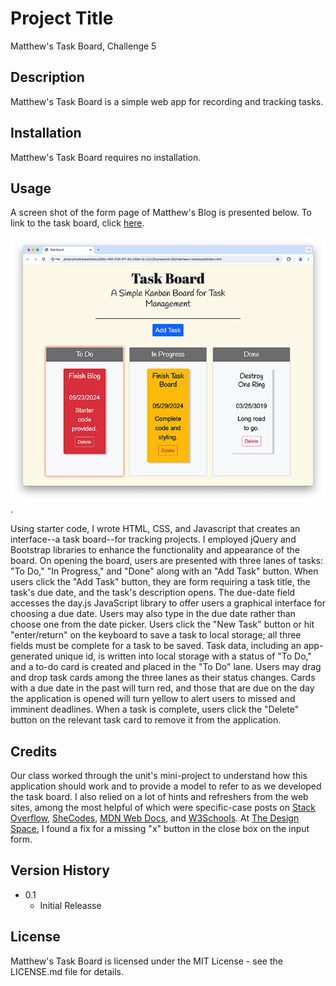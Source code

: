 # Project Title
Matthew's Task Board, Challenge 5

## Description
Matthew's Task Board is a simple web app for recording and tracking tasks.

## Installation
Matthew's Task Board requires no installation.

## Usage
A screen shot of the form page of Matthew's Blog is presented below. To link to the task board, click [here](https://matthewwilliamscmh.github.io/matthews-task-board/index.html).

![Matthew's Task Board landing page](./assets/matthews-task-board.jpg).

Using starter code, I wrote HTML, CSS, and Javascript that creates an interface--a task board--for tracking projects. I employed jQuery and Bootstrap libraries to enhance the functionality and appearance of the board. On opening the board, users are presented with three lanes of tasks: "To Do," "In Progress," and "Done" along with an "Add Task" button. When users click the "Add Task" button, they are form requiring a task title, the task's due date, and the task's description opens. The due-date field accesses the day.js JavaScript library to offer users a graphical interface for choosing a due date. Users may also type in the due date rather than choose one from the date picker. Users click the "New Task" button or hit "enter/return" on the keyboard to save a task to local storage; all three fields must be complete for a task to be saved. Task data, including an app-generated unique id, is written into local storage with a status of "To Do," and a to-do card is created and placed in the "To Do" lane. Users may drag and drop task cards among the three lanes as their status changes. Cards with a due date in the past will turn red, and those that are due on the day the application is opened will turn yellow to alert users to missed and imminent deadlines. When a task is complete, users click the "Delete" button on the relevant task card to remove it from the application.

## Credits
Our class worked through the unit's mini-project to understand how this application should work and to provide a model to refer to as we developed the task board. I also relied on a lot of hints and refreshers from the web sites, among the most helpful of which were specific-case posts on [Stack Overflow](https://stackoverflow.com), [SheCodes](https://www.shecodes.io/athena/), [MDN Web Docs](https://developer.mozilla.org), and [W3Schools](https://www.w3schools.com). At [The Design Space](https://thedesignspace.net/jquery-dialog-missing-x-from-close-button/#:~:text=This%20was%20caused%20by%20a,js%20and%20jquery%2Dui.), I found a fix for a missing "x" button in the close box on the input form.

## Version History
* 0.1
    * Initial Releasse

## License
Matthew's Task Board is licensed under the MIT License - see the LICENSE.md file for details.